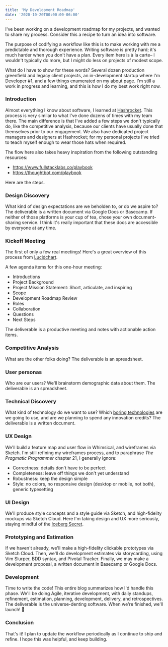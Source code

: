 ```yaml
---
title: 'My Development Roadmap'
date: '2020-10-20T00:00:00-06:00'
---
```


I've been working on a development roadmap for my projects, and wanted to share
my process. Consider this a recipe to turn an idea into software. 

The purpose of codifying a workflow like this is to make working with me a
predictable and thorough experience. Writing software is pretty hard; it's much
harder when you don't have a plan. Every item here is à la carte– I wouldn't
typically do more, but I might do less on projects of modest scope.

What do I have to show for these words? Several dozen production greenfield and
legacy client projects, an in-development startup where I'm Developer #1, and a
few things enumerated on my [about](/about) page. I'm still a work in progress
and learning, and this is how I do my best work right now.

### Introduction

Almost everything I know about software, I learned at [Hashrocket][hr]. This
process is very similar to what I've done dozens of times with my team there.
The main difference is that I've added a few steps we don't typically do, like
the competitive analysis, because our clients have usually done that themselves
prior to our engagement. We also have dedicated project managers and designers
at Hashrocket; for my personal projects I've tried to teach myself enough to
wear those hats when required.

The flow here also takes heavy inspiration from the following outstanding
resources:

- https://www.fullstacklabs.co/playbook
- https://thoughtbot.com/playbook

Here are the steps.

### Design Discovery

What kind of design expectations are we beholden to, or do we aspire to?  The
deliverable is a written document via Google Docs or Basecamp. If neither of
those platforms is your cup of tea, chose your own document-sharing service. I
think it's really important that these docs are accessible by everyone at any
time.

### Kickoff Meeting

The first of only a few real meetings! Here's a great overview of this process
from [Lucidchart](https://www.lucidchart.com/blog/kickoff-meeting-agenda).

A few agenda items for this one-hour meeting:

- Introductions
- Project Background
- Project Mission Statement: Short, articulate, and inspiring
- Scope
- Development Roadmap Review
- Roles
- Collaboration
- Questions
- Next Steps

The deliverable is a productive meeting and notes with actionable action items.

### Competitive Analysis

What are the other folks doing? The deliverable is an spreadsheet.

### User personas

Who are our users? We'll brainstorm demographic data about them. The deliverable is
an spreadsheet.

### Technical Discovery

What kind of technology do we want to use? Which [boring technologies][boring]
are we going to use, and are we planning to spend any innovation credits? The
deliverable is a written document.

### UX Design

We'll build a feature map and user flow in Whimsical, and wireframes via
Sketch. I'm still refining my wireframes process, and to paraphrase _The
Pragmatic Programmer_ chapter 21, I generally ignore:

- Correctness: details don't have to be perfect
- Completeness: leave off things we don't yet understand
- Robustness: keep the design simple
- Style: no colors, no responsive design (desktop or mobile, not both), generic typesetting

### UI Design

We'll produce style concepts and a style guide via Sketch, and high-fidelity
mockups via Sketch Cloud. Here I'm taking design and UX more seriously, staying
mindful of the [Iceberg Secret][iceberg].

### Prototyping and Estimation

If we haven't already, we'll make a high-fidelity clickable prototypes via
Sketch Cloud. Then, we'll do development estimates via storycarding, using Vim
Slurper, BDD syntax, and Pivotal Tracker. Finally, we may make a development
proposal, a written document in Basecamp or Google Docs.

### Development

Time to write the code! This entire blog summarizes how I'd handle this phase.
We'll be doing Agile, iterative development, with daily standups, refinement,
estimation, planning, development, delivery, and retrospectives. The
deliverable is the universe-denting software. When we're finished, we'll
launch! 🚀

### Conclusion

That's it! I plan to update the workflow periodically as I continue to ship and
refine. I hope this was helpful, and keep building.

[boring]:https://mcfunley.com/choose-boring-technology
[iceberg]: https://www.joelonsoftware.com/2002/02/13/the-iceberg-secret-revealed/
[hr]: https://hashrocket.com/
